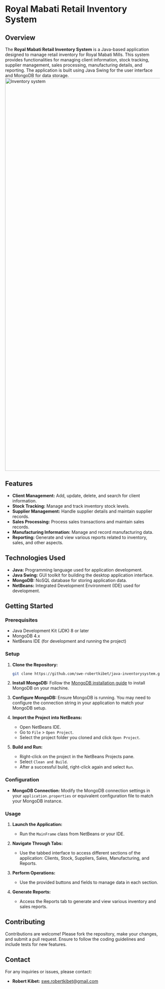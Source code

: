 # Royal Mabati Retail Inventory System

## Overview

The **Royal Mabati Retail Inventory System** is a Java-based application designed to manage retail inventory for Royal Mabati Mills. This system provides functionalities for managing client information, stock tracking, supplier management, sales processing, manufacturing details, and reporting. The application is built using Java Swing for the user interface and MongoDB for data storage.
<br>
<img width="1280" alt="Inventory system" src="https://github.com/user-attachments/assets/3f00daf3-9768-48fe-9a24-3c4681f09a72">
<br>

## Features

- **Client Management:** Add, update, delete, and search for client information.
- **Stock Tracking:** Manage and track inventory stock levels.
- **Supplier Management:** Handle supplier details and maintain supplier records.
- **Sales Processing:** Process sales transactions and maintain sales records.
- **Manufacturing Information:** Manage and record manufacturing data.
- **Reporting:** Generate and view various reports related to inventory, sales, and other aspects.

## Technologies Used

- **Java:** Programming language used for application development.
- **Java Swing:** GUI toolkit for building the desktop application interface.
- **MongoDB:** NoSQL database for storing application data.
- **NetBeans:** Integrated Development Environment (IDE) used for development.

## Getting Started

### Prerequisites

- Java Development Kit (JDK) 8 or later
- MongoDB 4.x
- NetBeans IDE (for development and running the project)

### Setup

1. **Clone the Repository:**
   ```bash
   git clone https://github.com/swe-robertkibet/java-inventorysystem.git
   ```

2. **Install MongoDB:**
   Follow the [MongoDB installation guide](https://docs.mongodb.com/manual/installation/) to install MongoDB on your machine.

3. **Configure MongoDB:**
   Ensure MongoDB is running. You may need to configure the connection string in your application to match your MongoDB setup.

4. **Import the Project into NetBeans:**
   - Open NetBeans IDE.
   - Go to `File` > `Open Project`.
   - Select the project folder you cloned and click `Open Project`.

5. **Build and Run:**
   - Right-click on the project in the NetBeans Projects pane.
   - Select `Clean and Build`.
   - After a successful build, right-click again and select `Run`.

### Configuration

- **MongoDB Connection:** Modify the MongoDB connection settings in your `application.properties` or equivalent configuration file to match your MongoDB instance.

### Usage

1. **Launch the Application:**
   - Run the `MainFrame` class from NetBeans or your IDE.

2. **Navigate Through Tabs:**
   - Use the tabbed interface to access different sections of the application: Clients, Stock, Suppliers, Sales, Manufacturing, and Reports.

3. **Perform Operations:**
   - Use the provided buttons and fields to manage data in each section.

4. **Generate Reports:**
   - Access the Reports tab to generate and view various inventory and sales reports.

## Contributing

Contributions are welcome! Please fork the repository, make your changes, and submit a pull request. Ensure to follow the coding guidelines and include tests for new features.


## Contact

For any inquiries or issues, please contact:

- **Robert Kibet:** swe.robertkibet@gmail.com

